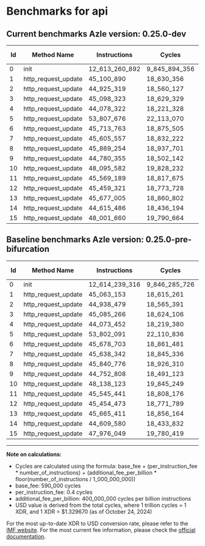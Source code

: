 # Benchmarks for api

## Current benchmarks Azle version: 0.25.0-dev

| Id  | Method Name         | Instructions   | Cycles        | USD           | USD/Million Calls | Change                              |
| --- | ------------------- | -------------- | ------------- | ------------- | ----------------- | ----------------------------------- |
| 0   | init                | 12_613_260_892 | 9_845_894_356 | $0.0130917903 | $13_091.79        | <font color="green">-978_424</font> |
| 1   | http_request_update | 45_100_890     | 18_630_356    | $0.0000247722 | $24.77            | <font color="red">+37_737</font>    |
| 2   | http_request_update | 44_925_319     | 18_560_127    | $0.0000246788 | $24.67            | <font color="green">-13_160</font>  |
| 3   | http_request_update | 45_098_323     | 18_629_329    | $0.0000247709 | $24.77            | <font color="red">+13_057</font>    |
| 4   | http_request_update | 44_078_322     | 18_221_328    | $0.0000242284 | $24.22            | <font color="red">+4_870</font>     |
| 5   | http_request_update | 53_807_676     | 22_113_070    | $0.0000294031 | $29.40            | <font color="red">+5_585</font>     |
| 6   | http_request_update | 45_713_763     | 18_875_505    | $0.0000250982 | $25.09            | <font color="red">+35_060</font>    |
| 7   | http_request_update | 45_605_557     | 18_832_222    | $0.0000250406 | $25.04            | <font color="green">-32_785</font>  |
| 8   | http_request_update | 45_869_254     | 18_937_701    | $0.0000251809 | $25.18            | <font color="red">+28_478</font>    |
| 9   | http_request_update | 44_780_355     | 18_502_142    | $0.0000246017 | $24.60            | <font color="red">+27_547</font>    |
| 10  | http_request_update | 48_095_582     | 19_828_232    | $0.0000263650 | $26.36            | <font color="green">-42_541</font>  |
| 11  | http_request_update | 45_569_189     | 18_817_675    | $0.0000250213 | $25.02            | <font color="red">+23_748</font>    |
| 12  | http_request_update | 45_459_321     | 18_773_728    | $0.0000249629 | $24.96            | <font color="red">+4_848</font>     |
| 13  | http_request_update | 45_677_005     | 18_860_802    | $0.0000250786 | $25.07            | <font color="red">+11_594</font>    |
| 14  | http_request_update | 44_615_486     | 18_436_194    | $0.0000245141 | $24.51            | <font color="red">+5_906</font>     |
| 15  | http_request_update | 48_001_660     | 19_790_664    | $0.0000263151 | $26.31            | <font color="red">+25_611</font>    |

## Baseline benchmarks Azle version: 0.25.0-pre-bifurcation

| Id  | Method Name         | Instructions   | Cycles        | USD           | USD/Million Calls |
| --- | ------------------- | -------------- | ------------- | ------------- | ----------------- |
| 0   | init                | 12_614_239_316 | 9_846_285_726 | $0.0130923107 | $13_092.31        |
| 1   | http_request_update | 45_063_153     | 18_615_261    | $0.0000247522 | $24.75            |
| 2   | http_request_update | 44_938_479     | 18_565_391    | $0.0000246858 | $24.68            |
| 3   | http_request_update | 45_085_266     | 18_624_106    | $0.0000247639 | $24.76            |
| 4   | http_request_update | 44_073_452     | 18_219_380    | $0.0000242258 | $24.22            |
| 5   | http_request_update | 53_802_091     | 22_110_836    | $0.0000294001 | $29.40            |
| 6   | http_request_update | 45_678_703     | 18_861_481    | $0.0000250795 | $25.07            |
| 7   | http_request_update | 45_638_342     | 18_845_336    | $0.0000250581 | $25.05            |
| 8   | http_request_update | 45_840_776     | 18_926_310    | $0.0000251657 | $25.16            |
| 9   | http_request_update | 44_752_808     | 18_491_123    | $0.0000245871 | $24.58            |
| 10  | http_request_update | 48_138_123     | 19_845_249    | $0.0000263876 | $26.38            |
| 11  | http_request_update | 45_545_441     | 18_808_176    | $0.0000250087 | $25.00            |
| 12  | http_request_update | 45_454_473     | 18_771_789    | $0.0000249603 | $24.96            |
| 13  | http_request_update | 45_665_411     | 18_856_164    | $0.0000250725 | $25.07            |
| 14  | http_request_update | 44_609_580     | 18_433_832    | $0.0000245109 | $24.51            |
| 15  | http_request_update | 47_976_049     | 19_780_419    | $0.0000263014 | $26.30            |

---

**Note on calculations:**

-   Cycles are calculated using the formula: base_fee + (per_instruction_fee \* number_of_instructions) + (additional_fee_per_billion \* floor(number_of_instructions / 1_000_000_000))
-   base_fee: 590_000 cycles
-   per_instruction_fee: 0.4 cycles
-   additional_fee_per_billion: 400_000_000 cycles per billion instructions
-   USD value is derived from the total cycles, where 1 trillion cycles = 1 XDR, and 1 XDR = $1.329670 (as of October 24, 2024)

For the most up-to-date XDR to USD conversion rate, please refer to the [IMF website](https://www.imf.org/external/np/fin/data/rms_sdrv.aspx).
For the most current fee information, please check the [official documentation](https://internetcomputer.org/docs/current/developer-docs/gas-cost#execution).
